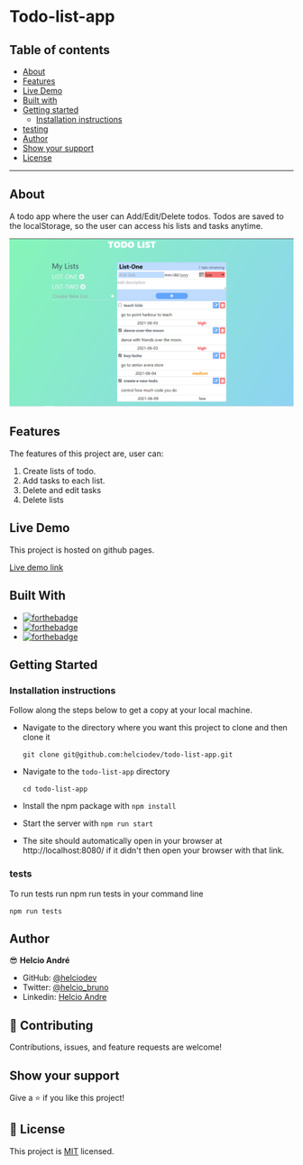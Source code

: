 # Todo-list-app

## Table of contents

- [About](#about)
- [Features](#features)
- [Live Demo](#live-demo)
- [Built with](#built-with)
- [Getting started](#getting-started)
  - [Installation instructions](#installation-instructions)
- [testing](#tests)
- [Author](#author)
- [Show your support](#show-your-support)
- [License](#-license)

---

## About

A todo app where the user can Add/Edit/Delete todos. Todos are saved to the localStorage, so the user can access his lists and tasks anytime.

![Screenshot-main-page](dist/todo-list.png)

## Features

The features of this project are, user can:

1. Create lists of todo.
2. Add tasks to each list.
3. Delete and edit tasks
4. Delete lists

## Live Demo

This project is hosted on github pages.

[Live demo link](https://helciodev-todo-app.netlify.app/)

## Built With

- [![forthebadge](https://forthebadge.com/images/badges/made-with-javascript.svg)](https://forthebadge.com)
- [![forthebadge](https://forthebadge.com/images/badges/uses-html.svg)](https://forthebadge.com)
- [![forthebadge](https://forthebadge.com/images/badges/uses-css.svg)](https://forthebadge.com)

## Getting Started

### Installation instructions

Follow along the steps below to get a copy at your local machine.

- Navigate to the directory where you want this project to clone and then clone it

  ```
  git clone git@github.com:helciodev/todo-list-app.git
  ```

- Navigate to the `todo-list-app` directory

  ```
  cd todo-list-app
  ```

- Install the npm package with `npm install`
- Start the server with `npm run start`
- The site should automatically open in your browser at http://localhost:8080/ if it didn't then open your browser with that link.

### tests
 To run tests run npm run tests in your command line
  ``` 
  npm run tests
   ```
## Author

😎 **Helcio André**

- GitHub: [@helciodev](https://github.com/helciodev)
- Twitter: [@helcio_bruno](https://twitter.com/helcio_bruno)
- Linkedin: [Helcio Andre](https://www.linkedin.com/in/helcio-andre/)

## 🤝 Contributing

Contributions, issues, and feature requests are welcome!

## Show your support

Give a ⭐️ if you like this project!

## 📝 License

This project is [MIT](./LICENSE) licensed.
